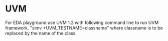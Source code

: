 # UVM

For EDA playground use UVM 1.2 with following command line to run UVM framework.
"simv +UVM_TESTNAME=classname"    where classname is to be replaced by the name of the class.

